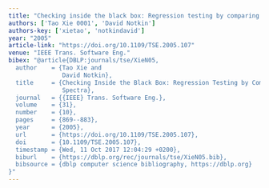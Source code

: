 ```yaml
---
title: "Checking inside the black box: Regression testing by comparing value spectra"
authors: ['Tao Xie 0001', 'David Notkin']
authors-key: ['xietao', 'notkindavid']
year: "2005"
article-link: "https://doi.org/10.1109/TSE.2005.107"
venue: "IEEE Trans. Software Eng."
bibex: "@article{DBLP:journals/tse/XieN05,
  author    = {Tao Xie and
               David Notkin},
  title     = {Checking Inside the Black Box: Regression Testing by Comparing Value
               Spectra},
  journal   = {{IEEE} Trans. Software Eng.},
  volume    = {31},
  number    = {10},
  pages     = {869--883},
  year      = {2005},
  url       = {https://doi.org/10.1109/TSE.2005.107},
  doi       = {10.1109/TSE.2005.107},
  timestamp = {Wed, 11 Oct 2017 12:04:29 +0200},
  biburl    = {https://dblp.org/rec/journals/tse/XieN05.bib},
  bibsource = {dblp computer science bibliography, https://dblp.org}
}"
---
```

